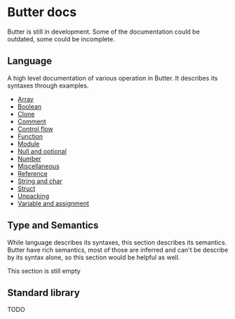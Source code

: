 # Butter docs

Butter is still in development. Some of the documentation could be outdated, some could be incomplete.

## Language

A high level documentation of various operation in Butter. It describes its syntaxes through examples.

- [Array](language/array.md)
- [Boolean](language/boolean.md)
- [Clone](language/clone.md)
- [Comment](language/comment.md)
- [Control flow](language/control_flow.md)
- [Function](language/function.md)
- [Module](language/module.md)
- [Null and optional](language/null_and_optional.md)
- [Number](language/number.md)
- [Miscellaneous](language/miscellaneous.md)
- [Reference](language/reference.md)
- [String and char](language/string_and_char.md)
- [Struct](language/struct.md)
- [Unpacking](language/unpacking.md)
- [Variable and assignment](language/variable_and_assignment.md)

## Type and Semantics

While language describes its syntaxes, this section describes its semantics. Butter have rich semantics, most of those are inferred and can't be describe by its syntax alone, so this section would be helpful as well.

This section is still empty

## Standard library

TODO
